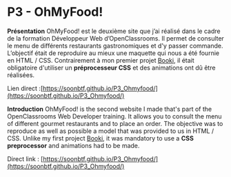 # P3 - OhMyFood!

**Présentation**
OhMyFood! est le deuxième site que j’ai réalisé dans le cadre de la formation  Développeur Web  d’OpenClassrooms. Il permet de consulter le menu de différents restaurants gastronomiques et d'y passer commande. L’objectif était de reproduire au mieux une maquette qui nous a été fournie en HTML / CSS. 
Contrairement à mon premier projet [Booki](https://github.com/soonbtf/P2_Booki), il était obligatoire d'utiliser un **préprocesseur CSS** et des animations ont dû être réalisées. 

Lien direct :[https://soonbtf.github.io/P3_Ohmyfood/](https://soonbtf.github.io/P3_Ohmyfood/)

**Introduction**
OhMyFood! is the second website I made that's part of the OpenClassrooms Web Developer training. It allows you to consult the menu of different gourmet restaurants and to place an order. The objective was to reproduce as well as possible a model that was provided to us in HTML / CSS.
Unlike my first project [Booki](https://github.com/soonbtf/P2_Booki), it was mandatory to use a **CSS preprocessor** and animations had to be made.

Direct link :  [https://soonbtf.github.io/P3_Ohmyfood/](https://soonbtf.github.io/P3_Ohmyfood/)
